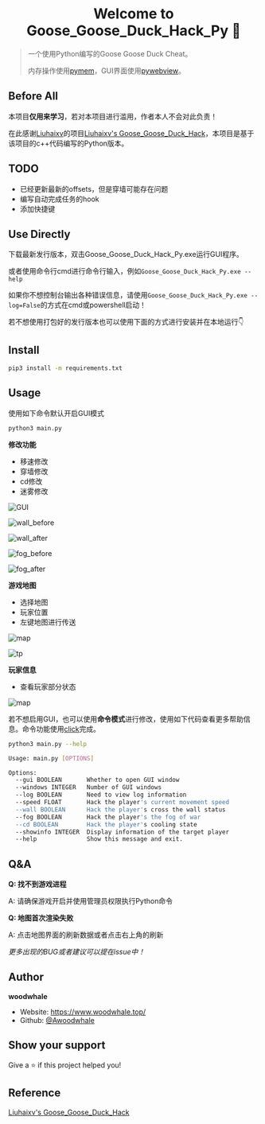 <h1 align="center">Welcome to Goose_Goose_Duck_Hack_Py 🐋</h1>
<p>
</p>


> 一个使用Python编写的Goose Goose Duck Cheat。
>
> 内存操作使用[pymem](https://github.com/srounet/Pymem)，GUI界面使用[pywebview](https://github.com/r0x0r/pywebview)。

## Before All

本项目**仅用来学习**，若对本项目进行滥用，作者本人不会对此负责！

在此感谢[Liuhaixv](https://github.com/Liuhaixv)的项目[Liuhaixv's Goose_Goose_Duck_Hack](https://github.com/Liuhaixv/Goose_Goose_Duck_Hack/)，本项目是基于该项目的c++代码编写的Python版本。

## TODO

- 已经更新最新的offsets，但是穿墙可能存在问题
- 编写自动完成任务的hook
- 添加快捷键

## Use Directly

下载最新发行版本，双击Goose_Goose_Duck_Hack_Py.exe运行GUI程序。

或者使用命令行cmd进行命令行输入，例如`Goose_Goose_Duck_Hack_Py.exe --help`

如果你不想控制台输出各种错误信息，请使用`Goose_Goose_Duck_Hack_Py.exe --log=False`的方式在cmd或powershell启动！

若不想使用打包好的发行版本也可以使用下面的方式进行安装并在本地运行👇

## Install

```sh
pip3 install -m requirements.txt
```

## Usage

使用如下命令默认开启GUI模式

```sh
python3 main.py
```

**修改功能**

- 移速修改
- 穿墙修改
- cd修改
- 迷雾修改

![GUI](img/gui.png)

![wall_before](img/wall_before.gif)

![wall_after](img/wall_after.gif)

![fog_before](img/fog_before.png)

![fog_after](img/fog_after.png)

**游戏地图**

- 选择地图
- 玩家位置
- 左键地图进行传送

![map](img/map.png)

![tp](img/tp.gif)

**玩家信息**

- 查看玩家部分状态

![map](img/players.png)



若不想启用GUI，也可以使用**命令模式**进行修改，使用如下代码查看更多帮助信息。命令功能使用[click](https://github.com/pallets/click)完成。

```sh
python3 main.py --help
```

```sh
Usage: main.py [OPTIONS]

Options:
  --gui BOOLEAN       Whether to open GUI window
  --windows INTEGER   Number of GUI windows
  --log BOOLEAN       Need to view log information
  --speed FLOAT       Hack the player's current movement speed
  --wall BOOLEAN      Hack the player's cross the wall status
  --fog BOOLEAN       Hack the player's the fog of war
  --cd BOOLEAN        Hack the player's cooling state
  --showinfo INTEGER  Display information of the target player
  --help              Show this message and exit.
```
## Q&A

**Q: 找不到游戏进程**

A: 请确保游戏开启并使用管理员权限执行Python命令

**Q: 地图首次渲染失败**

A: 点击地图界面的刷新数据或者点击右上角的刷新



*更多出现的BUG或者建议可以提在issue中！*

## Author

 **woodwhale**

* Website: https://www.woodwhale.top/
* Github: [@Awoodwhale](https://github.com/Awoodwhale)

## Show your support

Give a ⭐️ if this project helped you!

## Reference

[Liuhaixv's Goose_Goose_Duck_Hack](https://github.com/Liuhaixv/Goose_Goose_Duck_Hack/)
